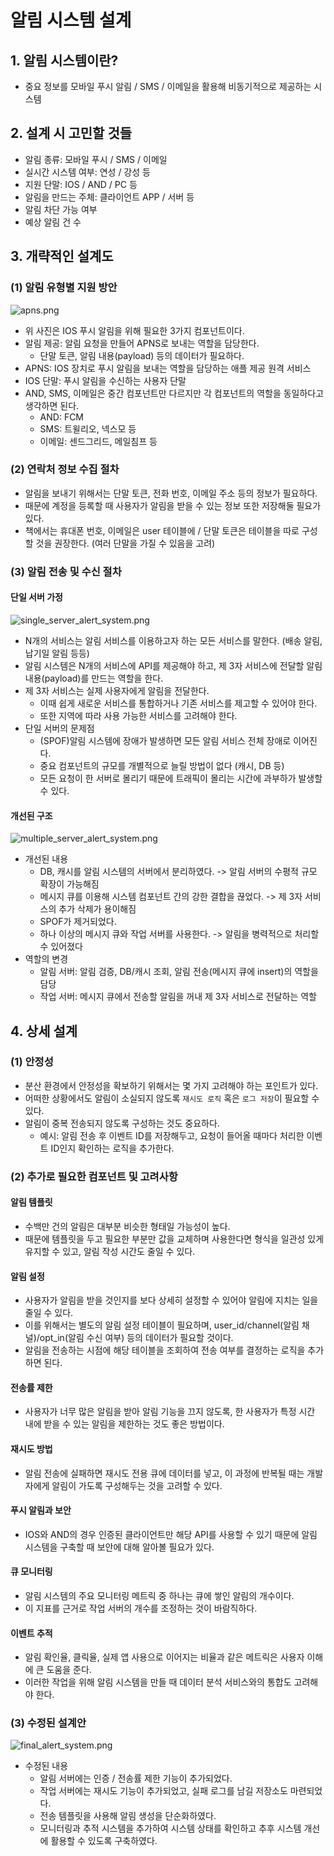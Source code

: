 # 알림 시스템 설계
## 1. 알림 시스템이란?
- 중요 정보를 모바일 푸시 알림 / SMS / 이메일을 활용해 비동기적으로 제공하는 시스템

## 2. 설계 시 고민할 것들
- 알림 종류: 모바일 푸시 / SMS / 이메일
- 실시간 시스템 여부: 연성 / 강성 등
- 지원 단말: IOS / AND / PC 등
- 알림을 만드는 주체: 클라이언트 APP / 서버 등
- 알림 차단 가능 여부
- 예상 알림 건 수

## 3. 개략적인 설계도
### (1) 알림 유형별 지원 방안
![apns.png](img/apns.png)
- 위 사진은 IOS 푸시 알림을 위해 필요한 3가지 컴포넌트이다.
- 알림 제공: 알림 요청을 만들어 APNS로 보내는 역할을 담당한다.
  - 단말 토큰, 알림 내용(payload) 등의 데이터가 필요하다.
- APNS: IOS 장치로 푸시 알림을 보내는 역할을 담당하는 애플 제공 원격 서비스
- IOS 단말: 푸시 알림을 수신하는 사용자 단말
- AND, SMS, 이메일은 중간 컴포넌트만 다르지만 각 컴포넌트의 역할을 동일하다고 생각하면 된다.
  - AND: FCM
  - SMS: 트윌리오, 넥스모 등
  - 이메일: 센드그리드, 메일침프 등

### (2) 연락처 정보 수집 절차
- 알림을 보내기 위해서는 단말 토큰, 전화 번호, 이메일 주소 등의 정보가 필요하다.
- 때문에 계정을 등록할 때 사용자가 알림을 받을 수 있는 정보 또한 저장해둘 필요가 있다.
- 책에서는 휴대폰 번호, 이메일은 user 테이블에 / 단말 토큰은 테이블을 따로 구성할 것을 권장한다. (여러 단말을 가질 수 있음을 고려)

### (3) 알림 전송 및 수신 절차
#### 단일 서버 가정
![single_server_alert_system.png](img/single_server_alert_system.png)
- N개의 서비스는 알림 서비스를 이용하고자 하는 모든 서비스를 말한다. (배송 알림, 납기일 알림 등등)
- 알림 시스템은 N개의 서비스에 API를 제공해야 하고, 제 3자 서비스에 전달할 알림 내용(payload)를 만드는 역할을 한다.
- 제 3자 서비스는 실제 사용자에게 알림을 전달한다.
  - 이때 쉽게 새로운 서비스를 통합하거나 기존 서비스를 제고할 수 있어야 한다.
  - 또한 지역에 따라 사용 가능한 서비스를 고려해야 한다.
- 단일 서버의 문제점
  - (SPOF)알림 시스템에 장애가 발생하면 모든 알림 서비스 전체 장애로 이어진다.
  - 중요 컴포넌트의 규모를 개별적으로 늘릴 방법이 없다 (캐시, DB 등)
  - 모든 요청이 한 서버로 몰리기 때문에 트래픽이 몰리는 시간에 과부하가 발생할 수 있다.

#### 개선된 구조
![multiple_server_alert_system.png](img/multiple_server_alert_system.png)
- 개선된 내용
  - DB, 캐시를 알림 시스템의 서버에서 분리하였다. -> 알림 서버의 수평적 규모 확장이 가능해짐
  - 메시지 큐를 이용해 시스템 컴포넌트 간의 강한 결합을 끊었다. -> 제 3자 서비스의 추가 삭제가 용이해짐
  - SPOF가 제거되었다.
  - 하나 이상의 메시지 큐와 작업 서버를 사용한다. -> 알림을 병력적으로 처리할 수 있어졌다
- 역할의 변경
  - 알림 서버: 알림 검증, DB/캐시 조회, 알림 전송(메시지 큐에 insert)의 역할을 담당
  - 작업 서버: 메시지 큐에서 전송할 알림을 꺼내 제 3자 서비스로 전달하는 역할


## 4. 상세 설계
### (1) 안정성
- 분산 환경에서 안정성을 확보하기 위해서는 몇 가지 고려해야 하는 포인트가 있다.
- 어떠한 상황에서도 알림이 소실되지 않도록 `재시도 로직` 혹은 `로그 저장`이 필요할 수 있다.
- 알림이 중복 전송되지 않도록 구성하는 것도 중요하다.
  - 예시: 알림 전송 후 이벤트 ID를 저장해두고, 요청이 들어올 때마다 처리한 이벤트 ID인지 확인하는 로직을 추가한다.

### (2) 추가로 필요한 컴포넌트 및 고려사항
#### 알림 템플릿
- 수백만 건의 알림은 대부분 비슷한 형태일 가능성이 높다.
- 때문에 템플릿을 두고 필요한 부분만 값을 교체하며 사용한다면 형식을 일관성 있게 유지할 수 있고, 알림 작성 시간도 줄일 수 있다.

#### 알림 설정
- 사용자가 알림을 받을 것인지를 보다 상세히 설정할 수 있어야 알림에 지치는 일을 줄일 수 있다.
- 이를 위해서는 별도의 알림 설정 테이블이 필요하며, user_id/channel(알림 채널)/opt_in(알림 수신 여부) 등의 데이터가 필요할 것이다.
- 알림을 전송하는 시점에 해당 테이블을 조회하여 전송 여부를 결정하는 로직을 추가하면 된다.

#### 전송률 제한
- 사용자가 너무 많은 알림을 받아 알림 기능을 끄지 않도록, 한 사용자가 특정 시간 내에 받을 수 있는 알림을 제한하는 것도 좋은 방법이다.

#### 재시도 방법
- 알림 전송에 실패하면 재시도 전용 큐에 데이터를 넣고, 이 과정에 반복될 때는 개발자에게 알림이 가도록 구성해두는 것을 고려할 수 있다.

#### 푸시 알림과 보안
- IOS와 AND의 경우 인증된 클라이언트만 해당 API를 사용할 수 있기 때문에 알림 시스템을 구축할 때 보안에 대해 알아볼 필요가 있다.

#### 큐 모니터링
- 알림 시스템의 주요 모니터링 메트릭 중 하나는 큐에 쌓인 알림의 개수이다.
- 이 지표를 근거로 작업 서버의 개수를 조정하는 것이 바람직하다.

#### 이벤트 추적
- 알림 확인율, 클릭율, 실제 앱 사용으로 이어지는 비율과 같은 메트릭은 사용자 이해에 큰 도움을 준다.
- 이러한 작업을 위해 알림 시스템을 만들 때 데이터 분석 서비스와의 통합도 고려해야 한다.

### (3) 수정된 설계안
![final_alert_system.png](img/final_alert_system.png)
- 수정된 내용
  - 알림 서버에는 인증 / 전송률 제한 기능이 추가되었다.
  - 작업 서버에는 재시도 기능이 추가되었고, 실패 로그를 남길 저장소도 마련되었다.
  - 전송 템플릿을 사용해 알림 생성을 단순화하였다.
  - 모니터링과 추적 시스템을 추가하여 시스템 상태를 확인하고 추후 시스템 개선에 활용할 수 있도록 구축하였다.
